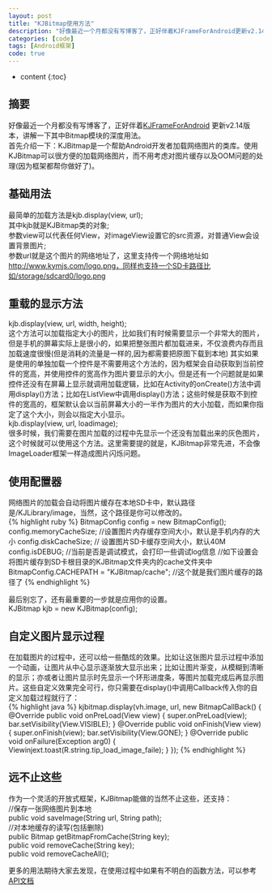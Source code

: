 ```yaml
---
layout: post
title: "KJBitmap使用方法"
description: "好像最近一个月都没有写博客了，正好伴着KJFrameForAndroid更新v2.14版本，讲解一下其中Bitmap模块的深度用法。"
categories: [code]
tags: [Android框架]
code: true
---
```

* content
{:toc}

## 摘要
好像最近一个月都没有写博客了，正好伴着[KJFrameForAndroid](http://github.com/kymjs/KJFrameForAndroid) 更新v2.14版本，讲解一下其中Bitmap模块的深度用法。<br>
首先介绍一下：KJBitmap是一个帮助Android开发者加载网络图片的类库。使用KJBitmap可以很方便的加载网络图片，而不用考虑对图片缓存以及OOM问题的处理(因为框架都帮你做好了)。

## 基础用法
最简单的加载方法是kjb.display(view, url); <br>
其中kjb就是KJBitmap类的对象; <br>
参数view可以代表任何View，对imageView设置它的src资源，对普通View会设置背景图片;<br>
参数url就是这个图片的网络地址了，这里支持传一个网络地址如 http://www.kymjs.com/logo.png，同样也支持一个SD卡路径比如/storage/sdcard0/logo.png

## 重载的显示方法
kjb.display(view, url, width, height);<br>
这个方法可以加载指定大小的图片，比如我们有时候需要显示一个非常大的图片，但是手机的屏幕实际上是很小的，如果把整张图片都加载进来，不仅浪费内存而且加载速度很慢(但是消耗的流量是一样的,因为都需要把原图下载到本地) 其实如果是使用的单独加载一个控件是不需要用这个方法的，因为框架会自动获取到当前控件的宽高，并使用控件的宽高作为图片要显示的大小。但是还有一个问题就是如果控件还没有在屏幕上显示就调用加载逻辑，比如在Activity的onCreate()方法中调用display()方法；比如在ListView中调用display()方法；这些时候是获取不到控件的宽高的，框架默认会以当前屏幕大小的一半作为图片的大小加载，而如果你指定了这个大小，则会以指定大小显示。<br>
kjb.display(view, url, loadimage);<br>
很多时候，我们需要在图片加载的过程中先显示一个还没有加载出来的灰色图片，这个时候就可以使用这个方法。这里需要提的就是，KJBitmap非常先进，不会像ImageLoader框架一样造成图片闪烁问题。<br>

## 使用配置器
网络图片的加载会自动将图片缓存在本地SD卡中，默认路径是/KJLibrary/image，当然，这个路径是你可以修改的。<br>
{% highlight ruby %}
 BitmapConfig config = new BitmapConfig();
            config.memoryCacheSize; //设置图片内存缓存空间大小，默认是手机内存的大小
            config.diskCacheSize; // 设置图片SD卡缓存空间大小，默认40M
            config.isDEBUG; //当前是否是调试模式，会打印一些调试log信息
  //如下设置会将图片缓存到SD卡根目录的KJBitmap文件夹内的cache文件夹中
 BitmapConfig.CACHEPATH = "KJBitmap/cache"; //这个就是我们图片缓存的路径了
{% endhighlight %}
 
 最后别忘了，还有最重要的一步就是应用你的设置。<br>
 KJBitmap kjb = new KJBitmap(config);

## 自定义图片显示过程
在加载图片的过程中，还可以给一些酷炫的效果。比如让这张图片显示过程中添加一个动画，让图片从中心显示逐渐放大显示出来；比如让图片渐变，从模糊到清晰的显示；亦或者让图片显示时先显示一个环形进度条，等图片加载完成后再显示图片。这些自定义效果完全可行，你只需要在display()中调用Callback传入你的自定义加载过程就行了：<br>
{% highlight java %}
    kjbitmap.display(vh.image, url, new BitmapCallBack() {
        @Override
        public void onPreLoad(View view) {
            super.onPreLoad(view);
            bar.setVisibility(View.VISIBLE);
        }
        @Override
        public void onFinish(View view) {
            super.onFinish(view);
            bar.setVisibility(View.GONE);
        }
        @Override
        public void onFailure(Exception arg0) {
            Viewinjext.toast(R.string.tip_load_image_faile);
        }
    });
{% endhighlight %}

## 远不止这些
作为一个灵活的开放式框架，KJBitmap能做的当然不止这些，还支持：<br>
    //保存一张网络图片到本地<br>
    public void saveImage(String url, String path);<br>
    //对本地缓存的读写(包括删除)<br>
    public Bitmap getBitmapFromCache(String key);<br>
    public void removeCache(String key);<br>
    public void removeCacheAll();<br>

更多的用法期待大家去发现，在使用过程中如果有不明白的函数方法，可以参考[API文档](http://kjframe.github.io)

